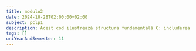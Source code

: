```yaml
---
title: modulo2
date: 2024-10-28T02:00:00+02:00
subject: pclp1
description: Acest cod ilustrează structura fundamentală C: includerea bibliotecilor standard (`stdio`), funcția `main` ca punct de intrare, și utilizarea `printf` pentru afișarea textului în consolă. Se returnează 0 pentru succes.
tags: []
uniYearAndSemester: 11
---
```


